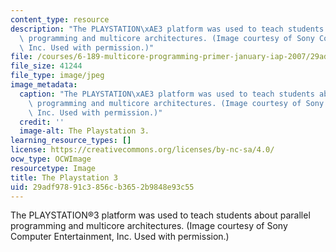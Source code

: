 ```yaml
---
content_type: resource
description: "The PLAYSTATION\xAE3 platform was used to teach students about parallel\
  \ programming and multicore architectures. (Image courtesy of Sony Computer Entertainment,\
  \ Inc. Used with permission.)"
file: /courses/6-189-multicore-programming-primer-january-iap-2007/29adf97891c3856cb3652b9848e93c55_6-189iap07.jpg
file_size: 41244
file_type: image/jpeg
image_metadata:
  caption: "The PLAYSTATION\xAE3 platform was used to teach students about parallel\
    \ programming and multicore architectures. (Image courtesy of Sony Computer Entertainment,\
    \ Inc. Used with permission.)"
  credit: ''
  image-alt: The Playstation 3.
learning_resource_types: []
license: https://creativecommons.org/licenses/by-nc-sa/4.0/
ocw_type: OCWImage
resourcetype: Image
title: The Playstation 3
uid: 29adf978-91c3-856c-b365-2b9848e93c55
---
```

The PLAYSTATION®3 platform was used to teach students about parallel programming and multicore architectures. (Image courtesy of Sony Computer Entertainment, Inc. Used with permission.)